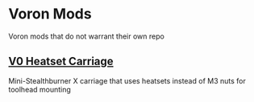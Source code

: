 # Voron Mods
Voron mods that do not warrant their own repo

## [V0 Heatset Carriage](/V0-Heatset-Carriage)
Mini-Stealthburner X carriage that uses heatsets instead of M3 nuts for toolhead mounting
